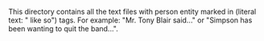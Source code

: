 This directory contains all the text files with person entity marked in (literal text: "    like so") <N></N> tags. For example: "Mr. <N>Tony Blair</N> said..." or "<N>Simpson</N> has been wanting to quit the band...".
